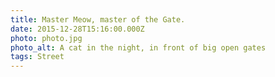 ```yaml
---
title: Master Meow, master of the Gate.
date: 2015-12-28T15:16:00.000Z
photo: photo.jpg
photo_alt: A cat in the night, in front of big open gates
tags: Street
---
```

